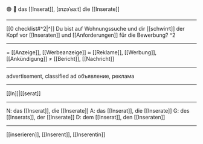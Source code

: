🟢 📰 das [[Inserat]], [ɪnzəˈʁaːt]
die [[Inserate]]

---
[[0 checklist#^2|^]] Du bist auf Wohnungssuche und dir [[schwirrt]] der Kopf vor [[Inseraten]] und [[Anforderungen]] für die Bewerbung? ^2
 

---
= [[Anzeige]], [[Werbeanzeige]]
≈ [[Reklame]], [[Werbung]], [[Ankündigung]]
≠ [[Bericht]], [[Nachricht]]

---
advertisement, classified ad
объявление, реклама

---
[[In]]|[[serat]]

---
N: das [[Inserat]], die [[Inserate]]
A: das [[Inserat]], die [[Inserate]]
G: des [[Inserats]], der [[Inserate]]
D: dem [[Inserat]], den [[Inseraten]]

---
[[inserieren]], [[Inserent]], [[Inserentin]]
